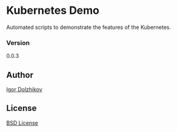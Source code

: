 Kubernetes Demo
===============

Automated scripts to demonstrate the features of the Kubernetes.

### Version

0.0.3

## Author

[Igor Dolzhikov](https://github.com/takama)

## License

[BSD License](https://github.com/takama/k8sdemo/blob/master/LICENSE)
